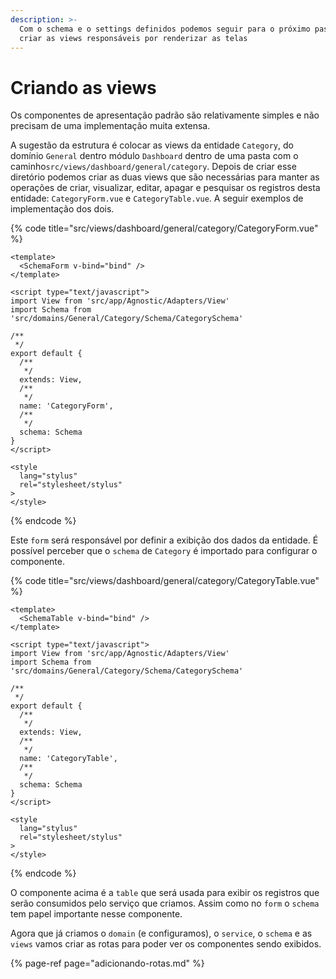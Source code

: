 ```yaml
---
description: >-
  Com o schema e o settings definidos podemos seguir para o próximo passo que é
  criar as views responsáveis por renderizar as telas
---
```


# Criando as views

Os componentes de apresentação padrão são relativamente simples e não precisam de uma implementação muita extensa.

A sugestão da estrutura é colocar as views da entidade `Category`, do domínio `General` dentro módulo `Dashboard` dentro de uma pasta com o caminho`src/views/dashboard/general/category`. Depois de criar esse diretório podemos criar as duas views que são necessárias para manter as operações de criar, visualizar, editar, apagar e pesquisar os registros desta entidade: `CategoryForm.vue` e `CategoryTable.vue`. A seguir exemplos de implementação dos dois.

{% code title="src/views/dashboard/general/category/CategoryForm.vue" %}
```markup
<template>
  <SchemaForm v-bind="bind" />
</template>

<script type="text/javascript">
import View from 'src/app/Agnostic/Adapters/View'
import Schema from 'src/domains/General/Category/Schema/CategorySchema'

/**
 */
export default {
  /**
   */
  extends: View,
  /**
   */
  name: 'CategoryForm',
  /**
   */
  schema: Schema
}
</script>

<style
  lang="stylus"
  rel="stylesheet/stylus"
>
</style>

```
{% endcode %}

Este `form` será responsável por definir a exibição dos dados da entidade. É possível perceber que o `schema` de `Category` é importado para configurar o componente.

{% code title="src/views/dashboard/general/category/CategoryTable.vue" %}
```markup
<template>
  <SchemaTable v-bind="bind" />
</template>

<script type="text/javascript">
import View from 'src/app/Agnostic/Adapters/View'
import Schema from 'src/domains/General/Category/Schema/CategorySchema'

/**
 */
export default {
  /**
   */
  extends: View,
  /**
   */
  name: 'CategoryTable',
  /**
   */
  schema: Schema
}
</script>

<style
  lang="stylus"
  rel="stylesheet/stylus"
>
</style>

```
{% endcode %}

O componente acima é a `table` que será usada para exibir os registros que serão consumidos pelo serviço que criamos. Assim como no `form` o `schema` tem papel importante nesse componente.

Agora que já criamos o `domain` \(e configuramos\), o `service`, o `schema` e as `views` vamos criar as rotas para poder ver os componentes sendo exibidos.

{% page-ref page="adicionando-rotas.md" %}

